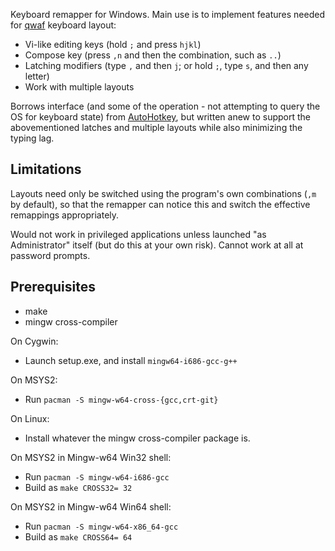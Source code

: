 Keyboard remapper for Windows. Main use is to implement features needed for
[qwaf] keyboard layout:
- Vi-like editing keys (hold `;` and press `hjkl`)
- Compose key (press `,n` and then the combination, such as `..`)
- Latching modifiers (type `,` and then `j`; or hold `;`, type `s`, and then any letter)
- Work with multiple layouts

[qwaf]: https://github.com/forgottenswitch/qwaf

Borrows interface (and some of the operation - not attempting to query the OS
for keyboard state) from [AutoHotkey], but written anew to support the
abovementioned latches and multiple layouts while also minimizing the typing
lag.

[AutoHotkey]: https://github.com/AutoHotkey/AutoHotkey

Limitations
-----------
Layouts need only be switched using the program's own combinations (`,m` by
default), so that the remapper can notice this and switch the effective
remappings appropriately.

Would not work in privileged applications unless launched "as Administrator"
itself (but do this at your own risk).  Cannot work at all at password prompts.

Prerequisites
-------------
- make
- mingw cross-compiler

On Cygwin:
- Launch setup.exe, and install `mingw64-i686-gcc-g++`

On MSYS2:
- Run `pacman -S mingw-w64-cross-{gcc,crt-git}`

On Linux:
- Install whatever the mingw cross-compiler package is.

On MSYS2 in Mingw-w64 Win32 shell:
- Run `pacman -S mingw-w64-i686-gcc`
- Build as `make CROSS32= 32`

On MSYS2 in Mingw-w64 Win64 shell:
- Run `pacman -S mingw-w64-x86_64-gcc`
- Build as `make CROSS64= 64`
